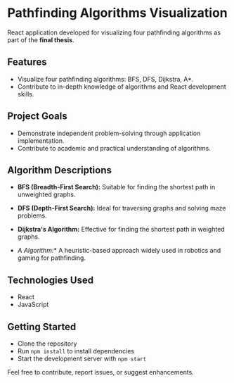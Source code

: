 # Pathfinding Algorithms Visualization

React application developed for visualizing four pathfinding algorithms as part of the **final thesis**.

## Features

- Visualize four pathfinding algorithms: BFS, DFS, Dijkstra, A*.
- Contribute to in-depth knowledge of algorithms and React development skills.

## Project Goals

- Demonstrate independent problem-solving through application implementation.
- Contribute to academic and practical understanding of algorithms.

## Algorithm Descriptions

- **BFS (Breadth-First Search):** Suitable for finding the shortest path in unweighted graphs.
  
- **DFS (Depth-First Search):** Ideal for traversing graphs and solving maze problems.

- **Dijkstra's Algorithm:** Effective for finding the shortest path in weighted graphs.

- **A* Algorithm:** A heuristic-based approach widely used in robotics and gaming for pathfinding.


## Technologies Used

- React
- JavaScript

## Getting Started

- Clone the repository
- Run `npm install` to install dependencies
- Start the development server with `npm start`

Feel free to contribute, report issues, or suggest enhancements. 
